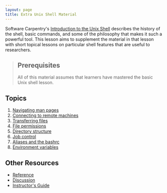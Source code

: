 ```yaml
---
layout: page
title: Extra Unix Shell Material
---
```


Software Carpentry's [Introduction to the Unix Shell](http://swcarpentry.github.io/shell-novice/) describes the history of the shell, basic commands, and some of the philosophy that makes it such a powerful tool.  This lesson aims to supplement the material in that lesson with short topical lessons on particular shell features that are useful to researchers.  

> ## Prerequisites
>
> All of this material assumes that learners have mastered
> the basic Unix shell lesson.  

## Topics

1. [Navigating man pages](01-man-pages.html)
2. [Connecting to remote machines](02-ssh.html)
3. [Transferring files](03-file-transfer.html)
4. [File permissions](04-permissions.html)
5. [Directory structure](05-directory-structure.html)
6. [Job control](06-job-control.html)
7. [Aliases and the bashrc](07-aliases.html)
8. [Environment variables](08-environment-variables.html)

## Other Resources

*   [Reference](reference.html)
*   [Discussion](discussion.html)
*   [Instructor's Guide](instructors.html)
